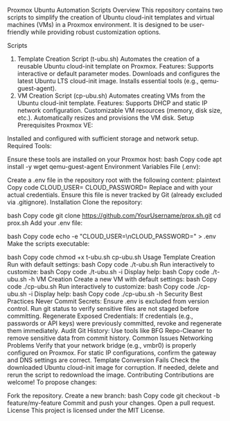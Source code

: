 Proxmox Ubuntu Automation Scripts
Overview
This repository contains two scripts to simplify the creation of Ubuntu cloud-init templates and virtual machines (VMs) in a Proxmox environment. It is designed to be user-friendly while providing robust customization options.

Scripts
1. Template Creation Script (t-ubu.sh)
Automates the creation of a reusable Ubuntu cloud-init template on Proxmox.
Features:
Supports interactive or default parameter modes.
Downloads and configures the latest Ubuntu LTS cloud-init image.
Installs essential tools (e.g., qemu-guest-agent).
2. VM Creation Script (cp-ubu.sh)
Automates creating VMs from the Ubuntu cloud-init template.
Features:
Supports DHCP and static IP network configuration.
Customizable VM resources (memory, disk size, etc.).
Automatically resizes and provisions the VM disk.
Setup
Prerequisites
Proxmox VE:

Installed and configured with sufficient storage and network setup.
Required Tools:

Ensure these tools are installed on your Proxmox host:
bash
Copy code
apt install -y wget qemu-guest-agent
Environment Variables File (.env):

Create a .env file in the repository root with the following content:
plaintext
Copy code
CLOUD_USER=<your-cloud-user>
CLOUD_PASSWORD=<your-cloud-password>
Replace <your-cloud-user> and <your-cloud-password> with your actual credentials.
Ensure this file is never tracked by Git (already excluded via .gitignore).
Installation
Clone the repository:

bash
Copy code
git clone https://github.com/YourUsername/prox.sh.git
cd prox.sh
Add your .env file:

bash
Copy code
echo -e "CLOUD_USER=<your-cloud-user>\nCLOUD_PASSWORD=<your-cloud-password>" > .env
Make the scripts executable:

bash
Copy code
chmod +x t-ubu.sh cp-ubu.sh
Usage
Template Creation
Run with default settings:
bash
Copy code
./t-ubu.sh
Run interactively to customize:
bash
Copy code
./t-ubu.sh -i
Display help:
bash
Copy code
./t-ubu.sh -h
VM Creation
Create a new VM with default settings:
bash
Copy code
./cp-ubu.sh
Run interactively to customize:
bash
Copy code
./cp-ubu.sh -i
Display help:
bash
Copy code
./cp-ubu.sh -h
Security Best Practices
Never Commit Secrets:
Ensure .env is excluded from version control.
Run git status to verify sensitive files are not staged before committing.
Regenerate Exposed Credentials:
If credentials (e.g., passwords or API keys) were previously committed, revoke and regenerate them immediately.
Audit Git History:
Use tools like BFG Repo-Cleaner to remove sensitive data from commit history.
Common Issues
Networking Problems
Verify that your network bridge (e.g., vmbr0) is properly configured on Proxmox.
For static IP configurations, confirm the gateway and DNS settings are correct.
Template Conversion Fails
Check the downloaded Ubuntu cloud-init image for corruption. If needed, delete and rerun the script to redownload the image.
Contributing
Contributions are welcome! To propose changes:

Fork the repository.
Create a new branch:
bash
Copy code
git checkout -b feature/my-feature
Commit and push your changes.
Open a pull request.
License
This project is licensed under the MIT License.
